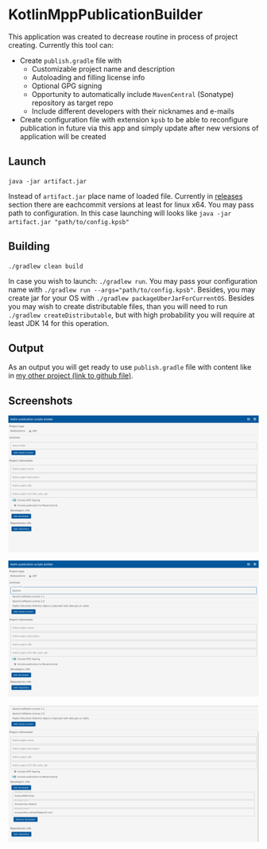 # KotlinMppPublicationBuilder

This application was created to decrease routine in process of project creating. Currently this tool can:

* Create `publish.gradle` file with
    * Customizable project name and description
    * Autoloading and filling license info
    * Optional GPG signing
    * Opportunity to automatically include `MavenCentral` (Sonatype) repository as target repo
    * Include different developers with their nicknames and e-mails
* Create configuration file with extension `kpsb` to be able to reconfigure publication in future via this app and simply update after new versions of application will be created

## Launch

`java -jar artifact.jar`

Instead of `artifact.jar` place name of loaded file. Currently in [releases](https://github.com/InsanusMokrassar/KotlinPublicationScriptsBuilder/releases) section there are eachcommit versions at least for linux x64. You may pass path to configuration. In this case launching will looks like `java -jar artifact.jar "path/to/config.kpsb"`

## Building

`./gradlew clean build`

In case you wish to launch: `./gradlew run`. You may pass your configuration name with `./gradlew run --args="path/to/config.kpsb"`. Besides, you may create jar for your OS with `./gradlew packageUberJarForCurrentOS`. Besides you may wish to create distributable files, than you will need to run `./gradlew createDistributable`, but with high probability you will require at least JDK 14 for this operation.

## Output

As an output you will get ready to use `publish.gradle` file with content like in [my other project (link to github file)](https://github.com/InsanusMokrassar/MicroUtils/blob/master/publish.gradle).

## Screenshots

![Clear state](https://github.com/InsanusMokrassar/KotlinPublicationScriptsBuilder/blob/master/.github/images/Screenshot%20clear.png)

![License autofilling](https://github.com/InsanusMokrassar/KotlinPublicationScriptsBuilder/blob/master/.github/images/Screenshot%20license%20example.png)

![Developers](https://github.com/InsanusMokrassar/KotlinPublicationScriptsBuilder/blob/master/.github/images/Screenshot%20developers%20example.png)
